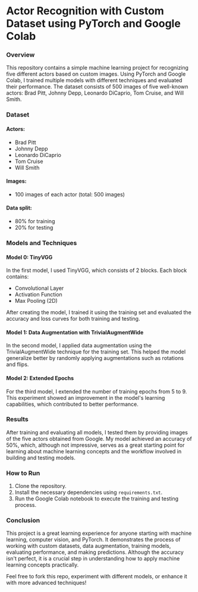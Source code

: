 # Actor Recognition with Custom Dataset using PyTorch and Google Colab

### Overview

This repository contains a simple machine learning project for recognizing five different actors based on custom images. Using PyTorch and Google Colab, I trained multiple models with different techniques and evaluated their performance. The dataset consists of 500 images of five well-known actors: Brad Pitt, Johnny Depp, Leonardo DiCaprio, Tom Cruise, and Will Smith.

### Dataset

#### Actors:
- Brad Pitt
- Johnny Depp
- Leonardo DiCaprio
- Tom Cruise
- Will Smith

#### Images:
- 100 images of each actor (total: 500 images)

#### Data split:
- 80% for training
- 20% for testing

### Models and Techniques

#### Model 0: TinyVGG
In the first model, I used TinyVGG, which consists of 2 blocks. Each block contains:
- Convolutional Layer
- Activation Function
- Max Pooling (2D)

After creating the model, I trained it using the training set and evaluated the accuracy and loss curves for both training and testing.

#### Model 1: Data Augmentation with TrivialAugmentWide
In the second model, I applied data augmentation using the TrivialAugmentWide technique for the training set. This helped the model generalize better by randomly applying augmentations such as rotations and flips.

#### Model 2: Extended Epochs
For the third model, I extended the number of training epochs from 5 to 9. This experiment showed an improvement in the model's learning capabilities, which contributed to better performance.

### Results

After training and evaluating all models, I tested them by providing images of the five actors obtained from Google. My model achieved an accuracy of 50%, which, although not impressive, serves as a great starting point for learning about machine learning concepts and the workflow involved in building and testing models.

### How to Run

1. Clone the repository.
2. Install the necessary dependencies using `requirements.txt`.
3. Run the Google Colab notebook to execute the training and testing process.

### Conclusion

This project is a great learning experience for anyone starting with machine learning, computer vision, and PyTorch. It demonstrates the process of working with custom datasets, data augmentation, training models, evaluating performance, and making predictions. Although the accuracy isn't perfect, it is a crucial step in understanding how to apply machine learning concepts practically.

Feel free to fork this repo, experiment with different models, or enhance it with more advanced techniques!
